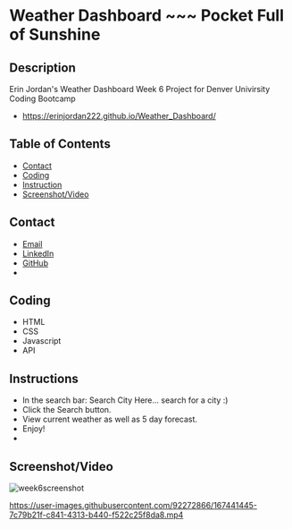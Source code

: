 # Weather Dashboard ~~~ Pocket Full of Sunshine 

## Description
Erin Jordan's Weather Dashboard Week 6 Project for Denver Univirsity Coding Bootcamp

* https://erinjordan222.github.io/Weather_Dashboard/

## Table of Contents
* [Contact](#Contact)
* [Coding](#Coding)
* [Instruction](#Instruction)
* [Screenshot/Video](#Screenshot/Video)

## Contact
* <a href="https://erinjordan2790@gmail.com">Email</a> <br>
* <a href=https://www.linkedin.com/in/erin-jordan-6b58a51a0/>LinkedIn</a> <br>
* <a href="https://github.com/ErinJordan222">GitHub</a> <br>
* 
## Coding
* HTML
* CSS
* Javascript
* API

## Instructions
* In the search bar: Search City Here... search for a city :)
* Click the Search button.
* View current weather as well as 5 day forecast.
* Enjoy!
* 
## Screenshot/Video

![week6screenshot](https://user-images.githubusercontent.com/92272866/168210919-72ac63bf-05ce-4a08-a798-097240687b8a.png)



https://user-images.githubusercontent.com/92272866/167441445-7c79b21f-c841-4313-b440-f522c25f8da8.mp4

